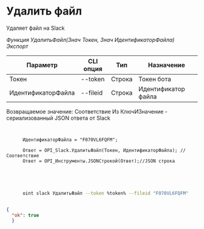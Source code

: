 ﻿---
sidebar_position: 4
---

# Удалить файл
 Удаляет файл на Slack


*Функция УдалитьФайл(Знач Токен, Знач ИдентификаторФайла) Экспорт*

  | Параметр | CLI опция | Тип | Назначение |
  |-|-|-|-|
  | Токен | --token | Строка | Токен бота |
  | ИдентификаторФайла | --fileid | Строка | Идентификатор файла |

  
  Возвращаемое значение:   Соответствие Из КлючИЗначение - сериализованный JSON ответа от Slack

```bsl title="Пример кода"
	
      
      ИдентификаторФайла = "F070VL6FQFM";
      
      Ответ = OPI_Slack.УдалитьФайл(Токен, ИдентификаторФайла); //Соответствие
      Ответ = OPI_Инструменты.JSONСтрокой(Ответ);//JSON строка
      
    
	
```

```sh title="Пример команды CLI"
    
      oint slack УдалитьФайл --token %token% --fileid "F070VL6FQFM"


```


```json title="Результат"

{
  "ok": true
  }

```

